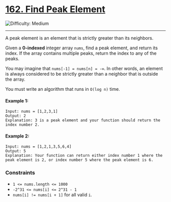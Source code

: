 # [162. Find Peak Element](https://leetcode.com/problems/find-peak-element/description/?envType=study-plan-v2&envId=leetcode-75)

![Difficulty: Medium](https://img.shields.io/badge/Difficulty-Medium-fac31d?style=for-the-badge&logo=)

---

A peak element is an element that is strictly greater than its neighbors.

Given a **0-indexed** integer array `nums`, find a peak element, and return its index. If the array contains multiple peaks, return the index to any of the peaks.

You may imagine that `nums[-1] = nums[n] = -∞`. In other words, an element is always considered to be strictly greater than a neighbor that is outside the array.

You must write an algorithm that runs in `O(log n)` time.

#### Example 1:
```text
Input: nums = [1,2,3,1]
Output: 2
Explanation: 3 is a peak element and your function should return the index number 2.
```
#### Example 2:
```text
Input: nums = [1,2,1,3,5,6,4]
Output: 5
Explanation: Your function can return either index number 1 where the peak element is 2, or index number 5 where the peak element is 6.
```


### Constraints

- `1 <= nums.length <= 1000`
- `-2^31 <= nums[i] <= 2^31 - 1`
- `nums[i] != nums[i + 1]` for all valid `i`.